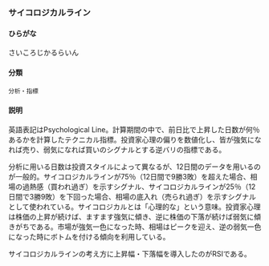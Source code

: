 <div style="display:none;">

## [あ行](securities-terms?id=あ行)
## [か行](securities-terms?id=か行)
## [さ行](securities-terms?id=さ行)

</div>

### サイコロジカルライン

#### ひらがな

さいころじかるらいん

#### 分類

`分析・指標`

#### 説明

英語表記はPsychological Line。計算期間の中で、前日比で上昇した日数が何％あるかを計算したテクニカル指標。投資家心理の偏りを数値化し、皆が強気になれば売り、弱気になれば買いのシグナルとする逆バリの指標である。
 
分析に用いる日数は投資スタイルによって異なるが、12日間のデータを用いるのが一般的。サイコロジカルラインが75％（12日間で9勝3敗）を超えた場合、相場の過熱感（買われ過ぎ）を示すシグナル、サイコロジカルラインが25％（12日間で3勝9敗）を下回った場合、相場の底入れ（売られ過ぎ）を示すシグナルとして使われている。サイコロジカルとは「心理的な」という意味。投資家心理は株価の上昇が続けば、ますます強気に傾き、逆に株価の下落が続けば弱気に傾きがちである。市場が強気一色になった時、相場はピークを迎え、逆の弱気一色になった時にボトムを付ける傾向を利用している。
 
サイコロジカルラインの考え方に上昇幅・下落幅を導入したのがRSIである。

<div style="display:none;">

## [た行](securities-terms?id=た行)
## [な行](securities-terms?id=な行)
## [は行](securities-terms?id=は行)
## [ま行](securities-terms?id=ま行)
## [や行](securities-terms?id=や行)
## [ら行](securities-terms?id=ら行)
## [わ行](securities-terms?id=わ行)
## [英数字・記号](securities-terms?id=英数字・記号)

</div>

